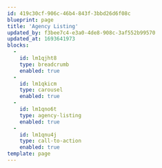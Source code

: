 ```yaml
---
id: 419c30cf-906c-46b4-843f-3bbd26d6f08c
blueprint: page
title: 'Agency Listing'
updated_by: f3bee7c4-e3a0-4de8-908c-3af552b99570
updated_at: 1693641973
blocks:
  -
    id: lm1qjht8
    type: breadcrumb
    enabled: true
  -
    id: lm1qkicm
    type: carousel
    enabled: true
  -
    id: lm1qno6t
    type: agency-listing
    enabled: true
  -
    id: lm1qnu4j
    type: call-to-action
    enabled: true
template: page
---
```

